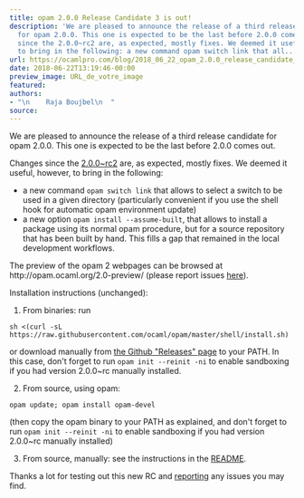 ```yaml
---
title: opam 2.0.0 Release Candidate 3 is out!
description: 'We are pleased to announce the release of a third release candidate
  for opam 2.0.0. This one is expected to be the last before 2.0.0 comes out. Changes
  since the 2.0.0~rc2 are, as expected, mostly fixes. We deemed it useful, however,
  to bring in the following: a new command opam switch link that all...'
url: https://ocamlpro.com/blog/2018_06_22_opam_2.0.0_release_candidate_3_is_out
date: 2018-06-22T13:19:46-00:00
preview_image: URL_de_votre_image
featured:
authors:
- "\n    Raja Boujbel\n  "
source:
---
```


<p>We are pleased to announce the release of a third release candidate for opam 2.0.0. This one is expected to be the last before 2.0.0 comes out.</p>
<p>Changes since the <a href="https://ocamlpro.com/opam-2-0-0-rc2">2.0.0~rc2</a> are, as expected, mostly fixes. We deemed it useful, however, to bring in the following:</p>
<ul>
<li>a new command <code>opam switch link</code> that allows to select a switch to be used in a given directory (particularly convenient if you use the shell hook for automatic opam environment update)
</li>
<li>a new option <code>opam install --assume-built</code>, that allows to install a package using its normal opam procedure, but for a source repository that has been built by hand. This fills a gap that remained in the local development workflows.
</li>
</ul>
<p>The preview of the opam 2 webpages can be browsed at http://opam.ocaml.org/2.0-preview/ (please report issues <a href="https://github.com/ocaml/opam2web/issues">here</a>).</p>
<p>Installation instructions (unchanged):</p>
<ol>
<li>From binaries: run
</li>
</ol>
<pre><code class="language-shell-session">sh &lt;(curl -sL https://raw.githubusercontent.com/ocaml/opam/master/shell/install.sh)
</code></pre>
<p>or download manually from <a href="https://github.com/ocaml/opam/releases/tag/2.0.0-rc3">the Github &quot;Releases&quot; page</a> to your PATH. In this case, don't forget to run <code>opam init --reinit -ni</code> to enable sandboxing if you had version 2.0.0~rc manually installed.</p>
<ol start="2">
<li>From source, using opam:
</li>
</ol>
<pre><code class="language-shell-session">opam update; opam install opam-devel
</code></pre>
<p>(then copy the opam binary to your PATH as explained, and don't forget to run <code>opam init --reinit -ni</code> to enable sandboxing if you had version 2.0.0~rc manually installed)</p>
<ol start="3">
<li>From source, manually: see the instructions in the <a href="https://github.com/ocaml/opam/tree/2.0.0-rc3#compiling-this-repo">README</a>.
</li>
</ol>
<p>Thanks a lot for testing out this new RC and <a href="https://github.com/ocaml/opam/issues">reporting</a> any issues you may find.</p>


